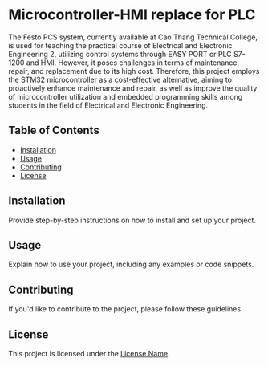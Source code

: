 # Microcontroller-HMI replace for PLC

The Festo PCS system, currently available at Cao Thang Technical College, is used for teaching the practical course of Electrical and Electronic Engineering 2, utilizing control systems through EASY PORT or PLC S7-1200 and HMI. However, it poses challenges in terms of maintenance, repair, and replacement due to its high cost. Therefore, this project employs the STM32 microcontroller as a cost-effective alternative, aiming to proactively enhance maintenance and repair, as well as improve the quality of microcontroller utilization and embedded programming skills among students in the field of Electrical and Electronic Engineering.


## Table of Contents

- [Installation](#installation)
- [Usage](#usage)
- [Contributing](#contributing)
- [License](#license)

## Installation

Provide step-by-step instructions on how to install and set up your project.

## Usage

Explain how to use your project, including any examples or code snippets.

## Contributing

If you'd like to contribute to the project, please follow these guidelines.

## License

This project is licensed under the [License Name](LICENSE).

